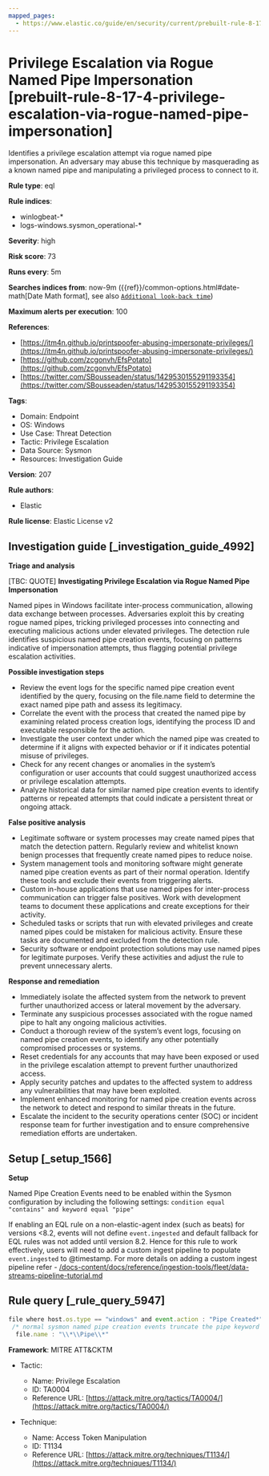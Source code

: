 ```yaml
---
mapped_pages:
  - https://www.elastic.co/guide/en/security/current/prebuilt-rule-8-17-4-privilege-escalation-via-rogue-named-pipe-impersonation.html
---
```


# Privilege Escalation via Rogue Named Pipe Impersonation [prebuilt-rule-8-17-4-privilege-escalation-via-rogue-named-pipe-impersonation]

Identifies a privilege escalation attempt via rogue named pipe impersonation. An adversary may abuse this technique by masquerading as a known named pipe and manipulating a privileged process to connect to it.

**Rule type**: eql

**Rule indices**:

* winlogbeat-*
* logs-windows.sysmon_operational-*

**Severity**: high

**Risk score**: 73

**Runs every**: 5m

**Searches indices from**: now-9m ({{ref}}/common-options.html#date-math[Date Math format], see also [`Additional look-back time`](docs-content://solutions/security/detect-and-alert/create-detection-rule.md#rule-schedule))

**Maximum alerts per execution**: 100

**References**:

* [https://itm4n.github.io/printspoofer-abusing-impersonate-privileges/](https://itm4n.github.io/printspoofer-abusing-impersonate-privileges/)
* [https://github.com/zcgonvh/EfsPotato](https://github.com/zcgonvh/EfsPotato)
* [https://twitter.com/SBousseaden/status/1429530155291193354](https://twitter.com/SBousseaden/status/1429530155291193354)

**Tags**:

* Domain: Endpoint
* OS: Windows
* Use Case: Threat Detection
* Tactic: Privilege Escalation
* Data Source: Sysmon
* Resources: Investigation Guide

**Version**: 207

**Rule authors**:

* Elastic

**Rule license**: Elastic License v2

## Investigation guide [_investigation_guide_4992]

**Triage and analysis**

[TBC: QUOTE]
**Investigating Privilege Escalation via Rogue Named Pipe Impersonation**

Named pipes in Windows facilitate inter-process communication, allowing data exchange between processes. Adversaries exploit this by creating rogue named pipes, tricking privileged processes into connecting and executing malicious actions under elevated privileges. The detection rule identifies suspicious named pipe creation events, focusing on patterns indicative of impersonation attempts, thus flagging potential privilege escalation activities.

**Possible investigation steps**

* Review the event logs for the specific named pipe creation event identified by the query, focusing on the file.name field to determine the exact named pipe path and assess its legitimacy.
* Correlate the event with the process that created the named pipe by examining related process creation logs, identifying the process ID and executable responsible for the action.
* Investigate the user context under which the named pipe was created to determine if it aligns with expected behavior or if it indicates potential misuse of privileges.
* Check for any recent changes or anomalies in the system’s configuration or user accounts that could suggest unauthorized access or privilege escalation attempts.
* Analyze historical data for similar named pipe creation events to identify patterns or repeated attempts that could indicate a persistent threat or ongoing attack.

**False positive analysis**

* Legitimate software or system processes may create named pipes that match the detection pattern. Regularly review and whitelist known benign processes that frequently create named pipes to reduce noise.
* System management tools and monitoring software might generate named pipe creation events as part of their normal operation. Identify these tools and exclude their events from triggering alerts.
* Custom in-house applications that use named pipes for inter-process communication can trigger false positives. Work with development teams to document these applications and create exceptions for their activity.
* Scheduled tasks or scripts that run with elevated privileges and create named pipes could be mistaken for malicious activity. Ensure these tasks are documented and excluded from the detection rule.
* Security software or endpoint protection solutions may use named pipes for legitimate purposes. Verify these activities and adjust the rule to prevent unnecessary alerts.

**Response and remediation**

* Immediately isolate the affected system from the network to prevent further unauthorized access or lateral movement by the adversary.
* Terminate any suspicious processes associated with the rogue named pipe to halt any ongoing malicious activities.
* Conduct a thorough review of the system’s event logs, focusing on named pipe creation events, to identify any other potentially compromised processes or systems.
* Reset credentials for any accounts that may have been exposed or used in the privilege escalation attempt to prevent further unauthorized access.
* Apply security patches and updates to the affected system to address any vulnerabilities that may have been exploited.
* Implement enhanced monitoring for named pipe creation events across the network to detect and respond to similar threats in the future.
* Escalate the incident to the security operations center (SOC) or incident response team for further investigation and to ensure comprehensive remediation efforts are undertaken.


## Setup [_setup_1566]

**Setup**

Named Pipe Creation Events need to be enabled within the Sysmon configuration by including the following settings: `condition equal "contains" and keyword equal "pipe"`

If enabling an EQL rule on a non-elastic-agent index (such as beats) for versions <8.2, events will not define `event.ingested` and default fallback for EQL rules was not added until version 8.2. Hence for this rule to work effectively, users will need to add a custom ingest pipeline to populate `event.ingested` to @timestamp. For more details on adding a custom ingest pipeline refer - [/docs-content/docs/reference/ingestion-tools/fleet/data-streams-pipeline-tutorial.md](docs-content://reference/ingestion-tools/fleet/data-streams-pipeline-tutorial.md)


## Rule query [_rule_query_5947]

```js
file where host.os.type == "windows" and event.action : "Pipe Created*" and
 /* normal sysmon named pipe creation events truncate the pipe keyword */
  file.name : "\\*\\Pipe\\*"
```

**Framework**: MITRE ATT&CKTM

* Tactic:

    * Name: Privilege Escalation
    * ID: TA0004
    * Reference URL: [https://attack.mitre.org/tactics/TA0004/](https://attack.mitre.org/tactics/TA0004/)

* Technique:

    * Name: Access Token Manipulation
    * ID: T1134
    * Reference URL: [https://attack.mitre.org/techniques/T1134/](https://attack.mitre.org/techniques/T1134/)



